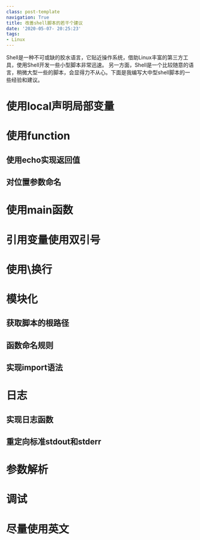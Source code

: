 ```yaml
---
class: post-template
navigation: True
title: 改善shell脚本的若干个建议
date: '2020-05-07- 20:25:23'
tags:
- Linux
---
```


Shell是一种不可或缺的胶水语言，它贴近操作系统，借助Linux丰富的第三方工具，使用Shell开发一些小型脚本非常迅速。
另一方面，Shell是一个比较随意的语言，稍微大型一些的脚本，会显得力不从心。下面是我编写大中型shell脚本的一些经验和建议。


<!--more-->

# 使用local声明局部变量

# 使用function

## 使用echo实现返回值

## 对位置参数命名

# 使用main函数

# 引用变量使用双引号

# 使用\换行

# 模块化

## 获取脚本的根路径

## 函数命名规则

## 实现import语法

# 日志
## 实现日志函数

## 重定向标准stdout和stderr

# 参数解析

# 调试

# 尽量使用英文
